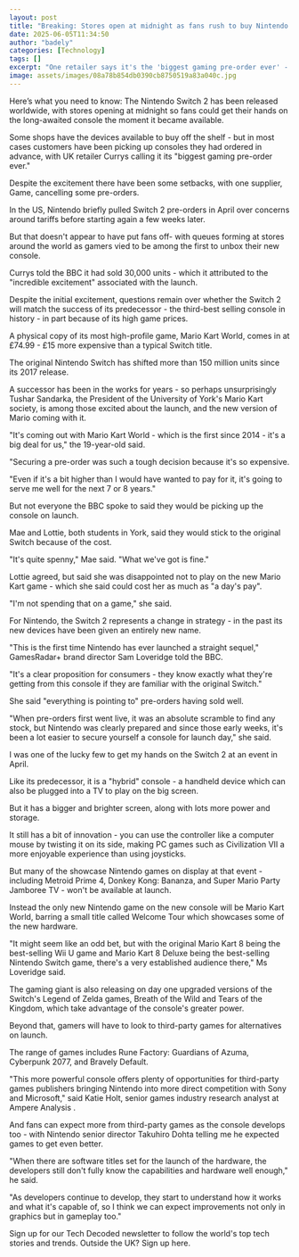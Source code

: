 ```yaml
---
layout: post
title: "Breaking: Stores open at midnight as fans rush to buy Nintendo Switch 2"
date: 2025-06-05T11:34:50
author: "badely"
categories: [Technology]
tags: []
excerpt: "One retailer says it's the 'biggest gaming pre-order ever' - but there questions over whether high prices will dent sales."
image: assets/images/08a78b854db0390cb8750519a83a040c.jpg
---
```


Here’s what you need to know: The Nintendo Switch 2 has been released worldwide, with stores opening at midnight so fans could get their hands on the long-awaited console the moment it became available.

Some shops have the devices available to buy off the shelf - but in most cases customers have been picking up consoles they had ordered in advance, with UK retailer Currys calling it its "biggest gaming pre-order ever."

Despite the excitement there have been some setbacks, with one supplier, Game, cancelling some pre-orders. 

In the US, Nintendo briefly pulled Switch 2 pre-orders in April over concerns around tariffs before starting again a few weeks later.

But that doesn't appear to have put fans off- with queues forming at stores around the world as gamers vied to be among the first to unbox their new console.

Currys told the BBC it had sold 30,000 units - which it attributed to the "incredible excitement" associated with the launch.

Despite the initial excitement, questions remain over whether the Switch 2 will match the success of its predecessor - the third-best selling console in history - in part because of its high game prices.

A physical copy of its most high-profile game, Mario Kart World, comes in at £74.99 - £15 more expensive than a typical Switch title.

The original Nintendo Switch has shifted more than 150 million units since its 2017 release.

A successor has been in the works for years - so perhaps unsurprisingly Tushar Sandarka, the President of the University of York's Mario Kart society, is among those excited about the launch, and the new version of Mario coming with it.

"It's coming out with Mario Kart World - which is the first since 2014 - it's a big deal for us," the 19-year-old said.

"Securing a pre-order was such a tough decision because it's so expensive. 

"Even if it's a bit higher than I would have wanted to pay for it, it's going to serve me well for the next 7 or 8 years."

But not everyone the BBC spoke to said they would be picking up the console on launch.

Mae and Lottie, both students in York, said they would stick to the original Switch because of the cost.

"It's quite spenny," Mae said. "What we've got is fine."

Lottie agreed, but said she was disappointed not to play on the new Mario Kart game - which she said could cost her as much as "a day's pay". 

"I'm not spending that on a game," she said.

For Nintendo, the Switch 2 represents a change in strategy - in the past its new devices have been given an entirely new name.

"This is the first time Nintendo has ever launched a straight sequel," GamesRadar+ brand director Sam Loveridge told the BBC. 

"It's a clear proposition for consumers - they know exactly what they're getting from this console if they are familiar with the original Switch."

She said "everything is pointing to" pre-orders having sold well. 

"When pre-orders first went live, it was an absolute scramble to find any stock, but Nintendo was clearly prepared and since those early weeks, it's been a lot easier to secure yourself a console for launch day," she said.

I was one of the lucky few to get my hands on the Switch 2 at an event in April.

Like its predecessor, it is a "hybrid" console - a handheld device which can also be plugged into a TV to play on the big screen.

But it has a bigger and brighter screen, along with lots more power and storage.

It still has a bit of innovation - you can use the controller like a computer mouse by twisting it on its side, making PC games such as Civilization VII a more enjoyable experience than using joysticks.

But many of the showcase Nintendo games on display at that event  - including Metroid Prime 4, Donkey Kong: Bananza, and Super Mario Party Jamboree TV - won't be available at launch.

Instead the only new Nintendo game on the new console will be Mario Kart World, barring a small title called Welcome Tour which showcases some of the new hardware.

"It might seem like an odd bet, but with the original Mario Kart 8 being the best-selling Wii U game and Mario Kart 8 Deluxe being the best-selling Nintendo Switch game, there's a very established audience there," Ms Loveridge said.

The gaming giant is also releasing on day one upgraded versions of the Switch's Legend of Zelda games, Breath of the Wild and Tears of the Kingdom, which take advantage of the console's greater power.

Beyond that, gamers will have to look to third-party games for alternatives on launch.

The range of games includes Rune Factory: Guardians of Azuma, Cyberpunk 2077, and Bravely Default.

"This more powerful console offers plenty of opportunities for third-party games publishers bringing Nintendo into more direct competition with Sony and Microsoft," said Katie Holt, senior games industry research analyst at Ampere Analysis .

And fans can expect more from third-party games as the console develops too - with Nintendo senior director Takuhiro Dohta telling me he expected games to get even better.

"When there are software titles set for the launch of the hardware, the developers still don't fully know the capabilities and hardware well enough," he said. 

"As developers continue to develop, they start to understand how it works and what it's capable of, so I think we can expect improvements not only in graphics but in gameplay too."

Sign up for our Tech Decoded newsletter to follow the world's top tech stories and trends. Outside the UK? Sign up here.

